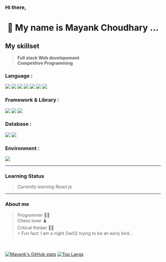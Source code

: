 
<!-- 
- 🔭 I’m currently working on Javascript...
- 🌱 I’m currently learning NodeJS...
<!-- - 👯 I’m looking to collaborate on ... -->
<!-- - 🤔 I’m looking for help with ... -->
<!-- - 💬 Ask me about ... -->
<!-- - 📫 How to reach me: ... -->
<!-- - 😄 Pronouns: ... -->


### Hi there,
# <p align=center>👋 My name is __Mayank Choudhary__ ...</p>

## __My skillset__

> __Full stack Web developement__ <br>
> __Competitive Programming__ <br>


### Language : 
  <!-- HTML --> <img width:"50px" src="https://cdn.jsdelivr.net/gh/devicons/devicon/icons/html5/html5-original-wordmark.svg" />
  <!-- CSS -->  <img src="https://cdn.jsdelivr.net/gh/devicons/devicon/icons/css3/css3-original-wordmark.svg" />
  <!-- JS -->   <img src="https://cdn.jsdelivr.net/gh/devicons/devicon/icons/javascript/javascript-original.svg" />
  <!-- C -->    <img src="https://cdn.jsdelivr.net/gh/devicons/devicon/icons/c/c-original.svg" />
  <!-- C++ -->  <img src="https://cdn.jsdelivr.net/gh/devicons/devicon/icons/cplusplus/cplusplus-original.svg" />
  <!-- Java --> <img src="https://cdn.jsdelivr.net/gh/devicons/devicon/icons/java/java-original-wordmark.svg" />
  <!-- Python--><img src="https://cdn.jsdelivr.net/gh/devicons/devicon/icons/python/python-original-wordmark.svg" />

### Framework & Library :
  <!-- Bootstrape--><img src="https://cdn.jsdelivr.net/gh/devicons/devicon/icons/bootstrap/bootstrap-original-wordmark.svg" />
  <!-- Jquery -->   <img src="https://cdn.jsdelivr.net/gh/devicons/devicon/icons/jquery/jquery-original-wordmark.svg" />
  <!-- React -->    <img src="https://cdn.jsdelivr.net/gh/devicons/devicon/icons/react/react-original-wordmark.svg" />

### Database :
  <!-- MongoDB --><img src="https://cdn.jsdelivr.net/gh/devicons/devicon/icons/mongodb/mongodb-original-wordmark.svg" />
  <!-- MySQL -->  <img src="https://cdn.jsdelivr.net/gh/devicons/devicon/icons/mysql/mysql-original-wordmark.svg" />

### Environment : 
  <!-- NodeJS --><img src="https://cdn.jsdelivr.net/gh/devicons/devicon/icons/nodejs/nodejs-original-wordmark.svg" />

<hr>

### __Learning Status__

> _Currently learning React.js_ <br>
<!-- Competitive programming <br> -->
<!-- > _Building a project Task schedular_ <br> -->
<!-- > _Enrolled in a course of DBMS_ <br> -->

<hr>

### __About me__
> Programmer :technologist: <br>
> Chess lover :chess_pawn: <br>
> Critical thinker :ok_man: <br>
> ⚡ Fun fact: I am a night Owl😉 trying to be an early bird... <br>

[]()<br>

[![Mayank's GitHub stats](https://github-readme-stats.vercel.app/api?username=mayank151c&show_icons=true&theme=dark)](https://github.com/anuraghazra/github-readme-stats)
[![Top Langs](https://github-readme-stats.vercel.app/api/top-langs/?username=mayank151c&layout=compact&theme=dark)](https://github.com/anuraghazra/github-readme-stats)



